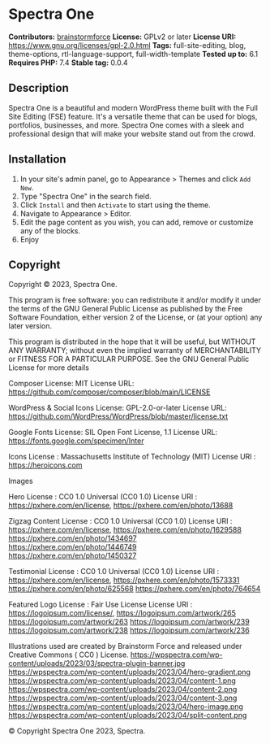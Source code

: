 # Spectra One #
**Contributors:** [brainstormforce](https://profiles.wordpress.org/brainstormforce/)
**License:** GPLv2 or later
**License URI:** https://www.gnu.org/licenses/gpl-2.0.html
**Tags:** full-site-editing, blog, theme-options, rtl-language-support, full-width-template
**Tested up to:** 6.1
**Requires PHP:** 7.4
**Stable tag:** 0.0.4

## Description ##

Spectra One is a beautiful and modern WordPress theme built with the Full Site Editing (FSE) feature. It's a versatile theme that can be used for blogs, portfolios, businesses, and more. Spectra One comes with a sleek and professional design that will make your website stand out from the crowd.


## Installation ##

1. In your site's admin panel, go to Appearance > Themes and click `Add New`.
2. Type "Spectra One" in the search field.
3. Click `Install` and then `Activate` to start using the theme.
4. Navigate to Appearance > Editor.
5. Edit the page content as you wish, you can add, remove or customize any of the blocks.
6. Enjoy

## Copyright ##

Copyright © 2023, Spectra One.

This program is free software: you can redistribute it and/or modify
it under the terms of the GNU General Public License as published by
the Free Software Foundation, either version 2 of the License, or
(at your option) any later version.

This program is distributed in the hope that it will be useful,
but WITHOUT ANY WARRANTY; without even the implied warranty of
MERCHANTABILITY or FITNESS FOR A PARTICULAR PURPOSE. See the GNU General Public License for more details

Composer
License: MIT
License URL: https://github.com/composer/composer/blob/main/LICENSE

WordPress & Social Icons
License: GPL-2.0-or-later
License URL: https://github.com/WordPress/WordPress/blob/master/license.txt

Google Fonts
License: SIL Open Font License, 1.1
License URL: https://fonts.google.com/specimen/Inter 

Icons
License : Massachusetts Institute of Technology (MIT) 
License URI : https://heroicons.com


Images

Hero
License : CC0 1.0 Universal (CC0 1.0)
License URI : https://pxhere.com/en/license,
https://pxhere.com/en/photo/13688

Zigzag Content
License : CC0 1.0 Universal (CC0 1.0)
License URI : https://pxhere.com/en/license,
https://pxhere.com/en/photo/1629588
https://pxhere.com/en/photo/1434697
https://pxhere.com/en/photo/1446749
https://pxhere.com/en/photo/1450327

Testimonial
License : CC0 1.0 Universal (CC0 1.0)
License URI : https://pxhere.com/en/license,
https://pxhere.com/en/photo/1573331
https://pxhere.com/en/photo/625568
https://pxhere.com/en/photo/764654

Featured Logo
License : Fair Use License
License URI : https://logoipsum.com/license/,
https://logoipsum.com/artwork/265
https://logoipsum.com/artwork/263
https://logoipsum.com/artwork/239
https://logoipsum.com/artwork/238
https://logoipsum.com/artwork/236

Illustrations used are created by Brainstorm Force and released under Creative Commons ( CC0 ) License.
https://wpspectra.com/wp-content/uploads/2023/03/spectra-plugin-banner.jpg
https://wpspectra.com/wp-content/uploads/2023/04/hero-gradient.png
https://wpspectra.com/wp-content/uploads/2023/04/content-1.png
https://wpspectra.com/wp-content/uploads/2023/04/content-2.png
https://wpspectra.com/wp-content/uploads/2023/04/content-3.png
https://wpspectra.com/wp-content/uploads/2023/04/hero-image.png
https://wpspectra.com/wp-content/uploads/2023/04/split-content.png


© Copyright Spectra One 2023, Spectra.